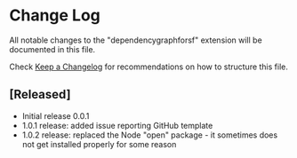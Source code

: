 # Change Log

All notable changes to the "dependencygraphforsf" extension will be documented in this file.

Check [Keep a Changelog](http://keepachangelog.com/) for recommendations on how to structure this file.

## [Released]

- Initial release 0.0.1
- 1.0.1 release:  added issue reporting GitHub template
- 1.0.2 release:  replaced the Node "open" package - it sometimes does not get installed properly for some reason